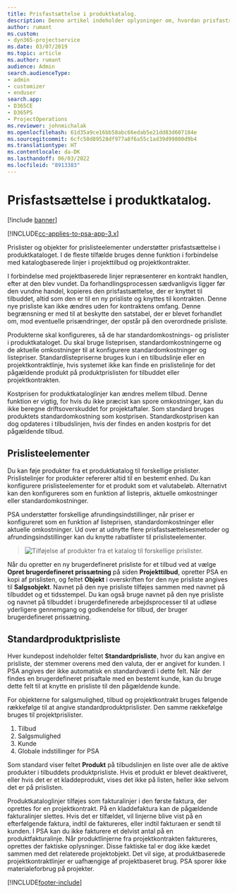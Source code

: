 ```yaml
---
title: Prisfastsættelse i produktkatalog.
description: Denne artikel indeholder oplysninger om, hvordan prisfastsættelse i produktkataloget fungerer i Dynamics 365 Project Service Automation (PSA).
author: rumant
ms.custom:
- dyn365-projectservice
ms.date: 03/07/2019
ms.topic: article
ms.author: rumant
audience: Admin
search.audienceType:
- admin
- customizer
- enduser
search.app:
- D365CE
- D365PS
- ProjectOperations
ms.reviewer: johnmichalak
ms.openlocfilehash: 61d35a9ce16bb58abc66edab5e21dd83d607184e
ms.sourcegitcommit: 6cfc50d89528df977a8f6a55c1ad39d99800d9b4
ms.translationtype: HT
ms.contentlocale: da-DK
ms.lasthandoff: 06/03/2022
ms.locfileid: "8913383"
---
```

# <a name="product-catalog-pricing"></a>Prisfastsættelse i produktkatalog. 

[!include [banner](../includes/psa-now-project-operations.md)]

[!INCLUDE[cc-applies-to-psa-app-3.x](../includes/cc-applies-to-psa-app-3x.md)]


Prislister og objekter for prislisteelementer understøtter prisfastsættelse i produktkataloget. I de fleste tilfælde bruges denne funktion i forbindelse med katalogbaserede linjer i projekttilbud og projektkontrakter.

I forbindelse med projektbaserede linjer repræsenterer en kontrakt handlen, efter at den blev vundet. Da forhandlingsprocessen sædvanligvis ligger før den vundne handel, kopieres den prisfastsættelse, der er knyttet til tilbuddet, altid som den er til en ny prisliste og knyttes til kontrakten. Denne nye prisliste kan ikke ændres uden for kontraktens omfang. Denne begrænsning er med til at beskytte den satstabel, der er blevet forhandlet om, mod eventuelle prisændringer, der opstår på den overordnede prisliste.

Produkterne skal konfigureres, så de har standardomkostnings- og prislister i produktkataloget. Du skal bruge listeprisen, standardomkostningerne og de aktuelle omkostninger til at konfigurere standardomkostninger og listepriser. Standardlistepriserne bruges kun i en tilbudslinje eller en projektkontraktlinje, hvis systemet ikke kan finde en prislistelinje for det pågældende produkt på produktprislisten for tilbuddet eller projektkontrakten.

Kostprisen for produktkataloglinjer kan ændres mellem tilbud. Denne funktion er vigtig, for hvis du ikke præcist kan spore omkostninger, kan du ikke beregne driftsoverskuddet for projektaftaler. Som standard bruges produktets standardomkostning som kostprisen. Standardkostprisen kan dog opdateres i tilbudslinjen, hvis der findes en anden kostpris for det pågældende tilbud.

## <a name="price-list-items"></a>Prislisteelementer

Du kan føje produkter fra et produktkatalog til forskellige prislister. Prislistelinjer for produkter refererer altid til en bestemt enhed. Du kan konfigurere prislisteelementer for et produkt som et valutabeløb. Alternativt kan den konfigureres som en funktion af listepris, aktuelle omkostninger eller standardomkostninger.

PSA understøtter forskellige afrundingsindstillinger, når priser er konfigureret som en funktion af listeprisen, standardomkostninger eller aktuelle omkostninger. Ud over at udnytte flere prisfastsættelsesmetoder og afrundingsindstillinger kan du knytte rabatlister til prislisteelementer. 

> ![Tilføjelse af produkter fra et katalog til forskellige prislister.](media/basic-guide-16.png)

Når du opretter en ny brugerdefineret prisliste for et tilbud ved at vælge **Opret brugerdefineret prissætning** på siden **Projekttilbud**, opretter PSA en kopi af prislisten, og feltet **Objekt** i overskriften for den nye prisliste angives til **Salgsobjekt**. Navnet på den nye prisliste tilføjes sammen med navnet på tilbuddet og et tidsstempel. Du kan også bruge navnet på den nye prisliste og navnet på tilbuddet i brugerdefinerede arbejdsprocesser til at udløse yderligere gennemgang og godkendelse for tilbud, der bruger brugerdefineret prissætning.

 
## <a name="default-product-price-list"></a>Standardproduktprisliste
Hver kundepost indeholder feltet **Standardprisliste**, hvor du kan angive en prisliste, der stemmer overens med den valuta, der er angivet for kunden. I PSA angives der ikke automatisk en standardværdi i dette felt. Når der findes en brugerdefineret prisaftale med en bestemt kunde, kan du bruge dette felt til at knytte en prisliste til den pågældende kunde.

For objekterne for salgsmulighed, tilbud og projektkontrakt bruges følgende rækkefølge til at angive standardproduktprislister. Den samme rækkefølge bruges til projektprislister.

1.  Tilbud
2.  Salgsmulighed
3.  Kunde
4.  Globale indstillinger for PSA

Som standard viser feltet **Produkt** på tilbudslinjen en liste over alle de aktive produkter i tilbuddets produktprisliste. Hvis et produkt er blevet deaktiveret, eller hvis det er et kladdeprodukt, vises det ikke på listen, heller ikke selvom det er på prislisten. 

Produktkataloglinjer tilføjes som fakturalinjer i den første faktura, der oprettes for en projektkontrakt. På en kladdefaktura kan de pågældende fakturalinjer slettes. Hvis det er tilfældet, vil linjerne blive vist på en efterfølgende faktura, indtil de faktureres, eller indtil fakturaen er sendt til kunden. I PSA kan du ikke fakturere et delvist antal på en produktfakturalinje. Når produktlinjerne fra projektkontrakten faktureres, oprettes der faktiske oplysninger. Disse faktiske tal er dog ikke kædet sammen med det relaterede projektobjekt. Det vil sige, at produktbaserede projektkontraktlinjer er uafhængige af projektbaseret brug. PSA sporer ikke materialeforbrug på projekter.


[!INCLUDE[footer-include](../includes/footer-banner.md)]
